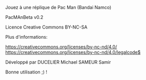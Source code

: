Jouez à une réplique de Pac Man (Bandai Namco)

PacMAnBeta v0.2

Licence Creative Commons BY-NC-SA

Plus d'informations:

https://creativecommons.org/licenses/by-nc-nd/4.0/ https://creativecommons.org/licenses/by-nc-nd/4.0/legalcode$

Développé par DUCELIER Michael SAMEUR Samir

Bonne utilisation ;) !
